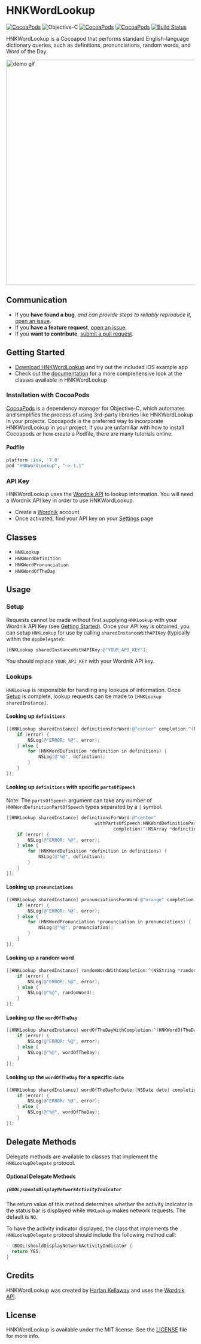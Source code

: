 # HNKWordLookup

[![CocoaPods](https://img.shields.io/cocoapods/v/HNKWordLookup.svg)](http://cocoapods.org/pods/HNKWordLookup)
![Objective-C](https://img.shields.io/badge/language-objective--c-blue.svg)
[![CocoaPods](https://img.shields.io/cocoapods/l/HNKWordLookup.svg)](https://raw.githubusercontent.com/hkellaway/HNKWordLookup/master/LICENSE)
[![CocoaPods](https://img.shields.io/cocoapods/p/HNKWordLookup.svg)](http://cocoapods.org/pods/HNKWordLookup)
[![Build Status](https://travis-ci.org/hkellaway/HNKWordLookup.svg?branch=master)](https://travis-ci.org/hkellaway/HNKWordLookup)

HNKWordLookup is a Cocoapod that performs standard English-language dictionary queries, such as definitions, pronunciations, random words, and Word of the Day.

<img src="https://raw.githubusercontent.com/hkellaway/HNKWordLookup/develop/Demo/demo.gif" title="demo gif" height="600" />

## Communication

- If you **have found a bug**, _and can provide steps to reliably reproduce it_, [open an issue](https://github.com/hkellaway/HNKWordLookup/issues/new).
- If you **have a feature request**, [open an issue](https://github.com/hkellaway/HNKWordLookup/issues/new).
- If you **want to contribute**, [submit a pull request](https://github.com/hkellaway/HNKWordLookup/pulls).

## Getting Started

- [Download HNKWordLookup](https://github.com/hkellaway/HNKWordLookup/archive/master.zip) and try out the included iOS example app
- Check out the [documentation](http://cocoadocs.org/docsets/HNKWordLookup/) for a more comprehensive look at the classes available in HNKWordLookup

### Installation with CocoaPods

[CocoaPods](http://cocoapods.org) is a dependency manager for Objective-C, which automates and simplifies the process of using 3rd-party libraries like HNKWordLookup in your projects. Cocoapods is the preferred way to incorporate HNKWordLookup in your project; if you are unfamiliar with how to install Cocoapods or how create a Podfile, there are many tutorials online.

#### Podfile

```ruby
platform :ios, '7.0'
pod "HNKWordLookup", "~> 1.1"
```

### API Key

HNKWordLookup uses the [Wordnik API](http://developer.wordnik.com/docs.html) to lookup information. You will need a Wordnik API key in order to use HNKWordLookup.

* Create a [Wordnik](https://www.wordnik.com/signup) account
* Once activated, find your API key on your [Settings](https://www.wordnik.com/users/edit) page

## Classes

- `HNKLookup`
- `HNKWordDefinition`
- `HNKWordPronunciation`
- `HNKWordOfTheDay`

## Usage

### Setup

Requests cannot be made without first supplying `HNKLookup` with your Wordnik API Key (see [Getting Started](#getting-started)). Once your API key is obtained, you can setup `HNKLookup` for use by calling `sharedInstanceWithAPIKey` (typically within the `AppDelegate`):

```objective-c
[HNKLookup sharedInstanceWithAPIKey:@"YOUR_API_KEY"];
```

You should replace `YOUR_API_KEY` with your Wordnik API key.

### Lookups

`HNKLookup` is responsible for handling any lookups of information. Once [Setup](#setup) is complete, lookup requests can be made to `[HNKLookup sharedInstance]`.

#### Looking up `definitions`

```objective-c
[[HNKLookup sharedInstance] definitionsForWord:@"center" completion:^(NSArray *definitions, NSError *error) {
    if (error) {
        NSLog(@"ERROR: %@", error);
    } else {
        for (HNKWordDefinition *definition in definitions) {
	        NSLog(@"%@", definition);
		}
    }
}];
```

#### Looking up `definitions` with specific `partsOfSpeech`

Note: The `partsOfSpeech` argument can take any number of `HNKWordDefinitionPartOfSpeech` types separated by a `|` symbol.

```objective-c
[[HNKLookup sharedInstance] definitionsForWord:@"center" 
                                 withPartsOfSpeech:HNKWordDefinitionPartOfSpeechNoun | HNKWordDefinitionPartOfSpeechVerbTransitive
                                        completion:^(NSArray *definitions, NSError *error) {
    if (error) {
        NSLog(@"ERROR: %@", error);
    } else {
        for (HNKWordDefinition *definition in definitions) {
	        NSLog(@"%@", definition);
		}
    }
}];
```

#### Looking up `pronunciations`

```objective-c
[[HNKLookup sharedInstance] pronunciationsForWord:@"orange" completion:^(NSArray *pronunciations, NSError *error) {
    if (error) {
        NSLog(@"ERROR: %@", error);
    } else {
        for (HNKWordPronunciation *pronunciation in pronunciations) {
	        NSLog(@"%@", pronunciation);
		}
    }
}];
```

#### Looking up a random word

```objective-c
[[HNKLookup sharedInstance] randomWordWithCompletion:^(NSString *randomWord, NSError *error) {
    if (error) {
        NSLog(@"ERROR: %@", error);
    } else {
	    NSLog(@"%@", randomWord);
    }
}];
```

#### Looking up the `wordOfTheDay`

```objective-c
[[HNKLookup sharedInstance] wordOfTheDayWithCompletion:^(HNKWordOfTheDay *wordOfTheDay, NSError *error) {
    if (error) {
        NSLog(@"ERROR: %@", error);
    } else {
		NSLog(@"%@", wordOfTheDay);
    }
}];
```

#### Looking up the `wordOfTheDay` for a specific `date`

```objective-c
[[HNKLookup sharedInstance] wordOfTheDayForDate:[NSDate date] completion:^(HNKWordOfTheDay *wordOfTheDay, NSError *error) {
    if (error) {
        NSLog(@"ERROR: %@", error);
    } else {
		NSLog(@"%@", wordOfTheDay);
    }
}];
```

## Delegate Methods

Delegate methods are available to classes that implement the `HNKLookupDelegate` protocol.

#### Optional Delegate Methods

##### `(BOOL)shouldDisplayNetworkActivityIndicator`

The return value of this method determines whether the activity indicator in the status bar is displayed while `HNKLookup` makes network requests. The default is `NO`.

To have the activity indicator displayed, the class that implements the `HNKLookupDelegate` protocol should include the following method call:

```objective-c
- (BOOL)shouldDisplayNetworkActivityIndicator {
  return YES;
}
```

## Credits

HNKWordLookup was created by [Harlan Kellaway](http://harlankellaway.com) and uses the [Wordnik API](http://developer.wordnik.com/docs.html).

## License

HNKWordLookup is available under the MIT license. See the [LICENSE](https://raw.githubusercontent.com/hkellaway/HNKWordLookup/master/LICENSE) file for more info.
